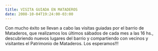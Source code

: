 ```yaml
---
title: VISITA GUIADA EN MATADEROS
date: 2008-10-04T19:24:00-03:00
---
```


Con mucho éxito se llevan a cabo las visitas guiadas por el barrio de Mataderos, que realizamos los últimos sábados de cada mes a las 16 hs., descubriendo nuevos lugares del barrio y compartiendo con vecinos y visitantes el Patrimonio de Mataderos. Los esperamos!!!